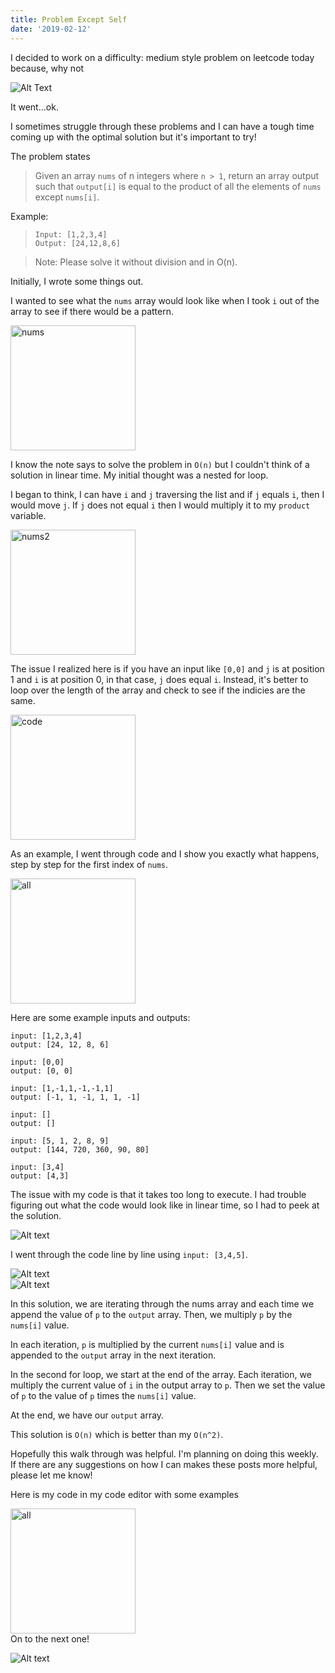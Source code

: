 ```yaml
---
title: Problem Except Self
date: '2019-02-12'
---
```


I decided to work on a difficulty: medium style problem on leetcode today because, why not

![Alt Text](https://media.giphy.com/media/26gR0t9sNVrbVEhPO/giphy.gif)

It went...ok.

I sometimes struggle through these problems and I can have a tough time coming up with the optimal solution but it's important to try!

The problem states

> Given an array `nums` of n integers where `n > 1`, return an array output such that `output[i]` is equal to the product of all the elements of `nums` except `nums[i]`.

Example:

> `Input: [1,2,3,4]` </br>
> `Output: [24,12,8,6]`

> Note: Please solve it without division and in O(n).

Initially, I wrote some things out.

I wanted to see what the `nums` array would look like when I took `i` out of the array to see if there would be a pattern.

<img src="nums.png" alt="nums" width="200" height="200"/>

I know the note says to solve the problem in `O(n)` but I couldn't think of a solution in linear time. My initial thought was a nested for loop.

I began to think, I can have `i` and `j` traversing the list and if `j` equals `i`, then I would move `j`. If `j` does not equal `i` then I would multiply it to my `product` variable.

<img src="nums2.png" alt="nums2" width="200" height="200"/>

The issue I realized here is if you have an input like `[0,0]` and `j` is at position 1 and `i` is at position 0, in that case, `j` does equal `i`. Instead, it's better to loop over the length of the array and check to see if the indicies are the same.

<img src="code.png" alt="code" width="200" height="200"/>

As an example, I went through code and I show you exactly what happens, step by step for the first index of `nums`.

<img src="all.png" alt="all" width="200" height="200"/>

Here are some example inputs and outputs:

`input: [1,2,3,4]`</br>
`output: [24, 12, 8, 6]`

`input: [0,0]`</br>
`output: [0, 0]`

`input: [1,-1,1,-1,-1,1]`</br>
`output: [-1, 1, -1, 1, 1, -1]`

`input: []`</br>
`output: []`

`input: [5, 1, 2, 8, 9]`</br>
`output: [144, 720, 360, 90, 80]`

`input: [3,4]`</br>
`output: [4,3]`

The issue with my code is that it takes too long to execute. I had trouble figuring out what the code would look like in linear time, so I had to peek at the solution.

![Alt text](newcode.png)

I went through the code line by line using `input: [3,4,5]`.

![Alt text](iteration1.png)</br>
![Alt text](iteration2.png)

In this solution, we are iterating through the nums array and each time we append the value of `p` to the `output` array. Then, we multiply `p` by the `nums[i]` value.

In each iteration, `p` is multiplied by the current `nums[i]` value and is appended to the `output` array in the next iteration.

In the second for loop, we start at the end of the array. Each iteration, we multiply the current value of `i` in the output array to `p`. Then we set the value of `p` to the value of `p` times the `nums[i]` value.

At the end, we have our `output` array.

This solution is `O(n)` which is better than my `O(n^2)`.

Hopefully this walk through was helpful. I'm planning on doing this weekly. If there are any suggestions on how I can makes these posts more helpful, please let me know!

Here is my code in my code editor with some examples

<img src="actualcode.png" alt="all" width="200" height="200"/>
</br>
On to the next one!

![Alt text](https://media.giphy.com/media/8m4R4pvViWtRzbloJ1/giphy.gif)
